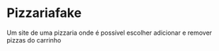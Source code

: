 # Pizzariafake
Um site de uma pizzaria onde é possível  escolher  adicionar e remover pizzas do carrinho 
